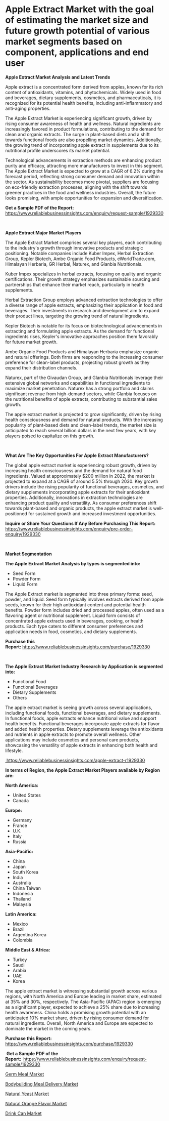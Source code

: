 <p><h1>Apple Extract Market with the goal of estimating the market size and future growth potential of various market segments based on component, applications and end user</h1></p><p><strong>Apple Extract Market Analysis and Latest Trends</strong></p>
<p><p>Apple extract is a concentrated form derived from apples, known for its rich content of antioxidants, vitamins, and phytochemicals. Widely used in food and beverages, dietary supplements, cosmetics, and pharmaceuticals, it is recognized for its potential health benefits, including anti-inflammatory and anti-aging properties.</p><p>The Apple Extract Market is experiencing significant growth, driven by rising consumer awareness of health and wellness. Natural ingredients are increasingly favored in product formulations, contributing to the demand for clean and organic extracts. The surge in plant-based diets and a shift towards functional foods are also propelling market dynamics. Additionally, the growing trend of incorporating apple extract in supplements due to its nutritional profile underscores its market potential.</p><p>Technological advancements in extraction methods are enhancing product purity and efficacy, attracting more manufacturers to invest in this segment. The Apple Extract Market is expected to grow at a CAGR of 6.2% during the forecast period, reflecting strong consumer demand and innovation within the sector. As sustainability becomes more pivotal, suppliers are focusing on eco-friendly extraction processes, aligning with the shift towards greener practices in the food and wellness industries. Overall, the future looks promising, with ample opportunities for expansion and diversification.</p></p>
<p><strong>Get a Sample PDF of the Report:&nbsp;</strong> <a href="https://www.reliablebusinessinsights.com/enquiry/request-sample/1929330?utm_campaign=950&utm_medium=2&utm_source=Github&utm_content=ia&utm_term=14022025&utm_id=apple-extract">https://www.reliablebusinessinsights.com/enquiry/request-sample/1929330</a></p>
<p>&nbsp;</p>
<p><strong>Apple Extract Major Market Players</strong></p>
<p><p>The Apple Extract Market comprises several key players, each contributing to the industry's growth through innovative products and strategic positioning. Notable companies include Kuber Impex, Herbal Extraction Group, Kepler Biotech, Ambe Organic Food Products, eWorldTrade.com, Himalayan Herbaria, GR Herbal, Naturex, and Glanbia Nutritionals.</p><p>Kuber Impex specializes in herbal extracts, focusing on quality and organic certifications. Their growth strategy emphasizes sustainable sourcing and partnerships that enhance their market reach, particularly in health supplements.</p><p>Herbal Extraction Group employs advanced extraction technologies to offer a diverse range of apple extracts, emphasizing their application in food and beverages. Their investments in research and development aim to expand their product lines, targeting the growing trend of natural ingredients.</p><p>Kepler Biotech is notable for its focus on biotechnological advancements in extracting and formulating apple extracts. As the demand for functional ingredients rises, Kepler's innovative approaches position them favorably for future market growth.</p><p>Ambe Organic Food Products and Himalayan Herbaria emphasize organic and natural offerings. Both firms are responding to the increasing consumer preference for clean-label products, projecting robust growth as they expand their distribution channels.</p><p>Naturex, part of the Givaudan Group, and Glanbia Nutritionals leverage their extensive global networks and capabilities in functional ingredients to maximize market penetration. Naturex has a strong portfolio and claims significant revenue from high-demand sectors, while Glanbia focuses on the nutritional benefits of apple extracts, contributing to substantial sales growth.</p><p>The apple extract market is projected to grow significantly, driven by rising health consciousness and demand for natural products. With the increasing popularity of plant-based diets and clean-label trends, the market size is anticipated to reach several billion dollars in the next few years, with key players poised to capitalize on this growth.</p></p>
<p>&nbsp;</p>
<p><strong>What Are The Key Opportunities For Apple Extract Manufacturers?</strong></p>
<p><p>The global apple extract market is experiencing robust growth, driven by increasing health consciousness and the demand for natural food ingredients. Valued at approximately $200 million in 2022, the market is projected to expand at a CAGR of around 5.5% through 2030. Key growth drivers include the rising popularity of functional beverages, cosmetics, and dietary supplements incorporating apple extracts for their antioxidant properties. Additionally, innovations in extraction technologies are enhancing product quality and versatility. As consumer preferences shift towards plant-based and organic products, the apple extract market is well-positioned for sustained growth and increased investment opportunities.</p></p>
<p><strong>Inquire or Share Your Questions If Any Before Purchasing This Report:</strong> <a href="https://www.reliablebusinessinsights.com/enquiry/pre-order-enquiry/1929330?utm_campaign=950&utm_medium=2&utm_source=Github&utm_content=ia&utm_term=14022025&utm_id=apple-extract">https://www.reliablebusinessinsights.com/enquiry/pre-order-enquiry/1929330</a></p>
<p>&nbsp;</p>
<p><strong>Market Segmentation</strong></p>
<p><strong>The Apple Extract Market Analysis by types is segmented into:</strong></p>
<p><ul><li>Seed Form</li><li>Powder Form</li><li>Liquid Form</li></ul></p>
<p><p>The Apple Extract market is segmented into three primary forms: seed, powder, and liquid. Seed form typically involves extracts derived from apple seeds, known for their high antioxidant content and potential health benefits. Powder form includes dried and processed apples, often used as a flavoring agent or nutritional supplement. Liquid form consists of concentrated apple extracts used in beverages, cooking, or health products. Each type caters to different consumer preferences and application needs in food, cosmetics, and dietary supplements.</p></p>
<p><strong>Purchase this Report:&nbsp;</strong><a href="https://www.reliablebusinessinsights.com/purchase/1929330?utm_campaign=950&utm_medium=2&utm_source=Github&utm_content=ia&utm_term=14022025&utm_id=apple-extract">https://www.reliablebusinessinsights.com/purchase/1929330</a></p>
<p>&nbsp;</p>
<p><strong>The Apple Extract Market Industry Research by Application is segmented into:</strong></p>
<p><ul><li>Functional Food</li><li>Functional Beverages</li><li>Dietary Supplements</li><li>Others</li></ul></p>
<p><p>The apple extract market is seeing growth across several applications, including functional foods, functional beverages, and dietary supplements. In functional foods, apple extracts enhance nutritional value and support health benefits. Functional beverages incorporate apple extracts for flavor and added health properties. Dietary supplements leverage the antioxidants and nutrients in apple extracts to promote overall wellness. Other applications may include cosmetics and personal care products, showcasing the versatility of apple extracts in enhancing both health and lifestyle.</p></p>
<p><a href="https://www.reliablebusinessinsights.com/apple-extract-r1929330?utm_campaign=950&utm_medium=2&utm_source=Github&utm_content=ia&utm_term=14022025&utm_id=apple-extract">&nbsp;https://www.reliablebusinessinsights.com/apple-extract-r1929330</a></p>
<p><strong>In terms of Region, the Apple Extract Market Players available by Region are:</strong></p>
<p>
    <p> <strong> North America: </strong>
        <ul>
            <li>United States</li>
            <li>Canada</li>
        </ul>
        </p> 
    <p> <strong> Europe: </strong>
        <ul>
            <li>Germany</li>
            <li>France</li>
            <li>U.K.</li>
            <li>Italy</li>
            <li>Russia</li>
        </ul>
        </p> 
    <p> <strong> Asia-Pacific: </strong>
        <ul>
            <li>China</li>
            <li>Japan</li>
            <li>South Korea</li>
            <li>India</li>
            <li>Australia</li>
            <li>China Taiwan</li>
            <li>Indonesia</li>
            <li>Thailand</li>
            <li>Malaysia</li>
        </ul>
        </p> 
    <p> <strong> Latin America: </strong>
        <ul>
            <li>Mexico</li>
            <li>Brazil</li>
            <li>Argentina Korea</li>
            <li>Colombia</li>
        </ul>
        </p> 
    <p> <strong> Middle East & Africa: </strong>
        <ul>
            <li>Turkey</li>
            <li>Saudi</li>
            <li>Arabia</li>
            <li>UAE</li>
            <li>Korea</li>
        </ul>
    </p>
    </p>
<p><p>The apple extract market is witnessing substantial growth across various regions, with North America and Europe leading in market share, estimated at 35% and 30%, respectively. The Asia-Pacific (APAC) region is emerging as a significant player, expected to achieve a 25% share due to increasing health awareness. China holds a promising growth potential with an anticipated 10% market share, driven by rising consumer demand for natural ingredients. Overall, North America and Europe are expected to dominate the market in the coming years.</p></p>
<p><strong>Purchase this Report: </strong><a href="https://www.reliablebusinessinsights.com/purchase/1929330?utm_campaign=950&utm_medium=2&utm_source=Github&utm_content=ia&utm_term=14022025&utm_id=apple-extract">https://www.reliablebusinessinsights.com/purchase/1929330</a></p>
<p>&nbsp;<strong>Get a Sample PDF of the Report:&nbsp;&nbsp;</strong><a href="https://www.reliablebusinessinsights.com/enquiry/request-sample/1929330?utm_campaign=950&utm_medium=2&utm_source=Github&utm_content=ia&utm_term=14022025&utm_id=apple-extract">https://www.reliablebusinessinsights.com/enquiry/request-sample/1929330</a></p>
<p><strong></strong></p>
<p><p><a href="https://github.com/ryanbell8967/Market-Research-Report-List-1/blob/main/germ-meal-market.md?utm_campaign=950&utm_medium=2&utm_source=Github&utm_content=ia&utm_term=14022025&utm_id=apple-extract">Germ Meal Market</a></p><p><a href="https://github.com/palenjeppecd/Market-Research-Report-List-1/blob/main/bodybuilding-meal-delivery-market.md?utm_campaign=950&utm_medium=2&utm_source=Github&utm_content=ia&utm_term=14022025&utm_id=apple-extract">Bodybuilding Meal Delivery Market</a></p><p><a href="https://github.com/yoshih12/Market-Research-Report-List-4/blob/main/natural-yeast-market.md?utm_campaign=950&utm_medium=2&utm_source=Github&utm_content=ia&utm_term=14022025&utm_id=apple-extract">Natural Yeast Market</a></p><p><a href="https://github.com/kovasovitzzg/Market-Research-Report-List-1/blob/main/natural-orange-flavor-market.md?utm_campaign=950&utm_medium=2&utm_source=Github&utm_content=ia&utm_term=14022025&utm_id=apple-extract">Natural Orange Flavor Market</a></p><p><a href="https://github.com/zsibaqalia/Market-Research-Report-List-1/blob/main/drink-can-market.md?utm_campaign=950&utm_medium=2&utm_source=Github&utm_content=ia&utm_term=14022025&utm_id=apple-extract">Drink Can Market</a></p></p>